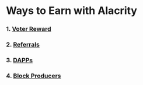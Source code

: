 # Ways to Earn with Alacrity

### 1. [Voter Reward](/docs/ways_to_earn_with_alacrity/voter_reward.md)
### 2. [Referrals](/docs/ways_to_earn_with_alacrity/referrals.md)
### 3. [DAPPs](/docs/ways_to_earn_with_alacrity/DAPPs.md)
### 4. [Block Producers](/docs/ways_to_earn_with_alacrity/block_producers.md)